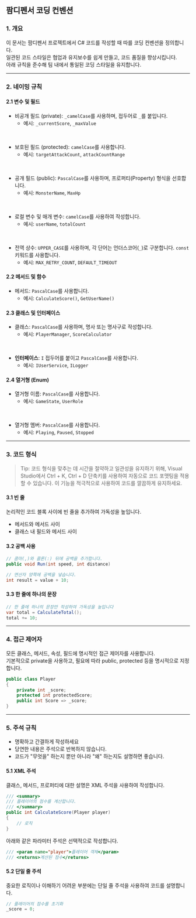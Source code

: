 ## 팜디펜서 코딩 컨벤션

### 1. 개요

이 문서는 팜디펜서 프로젝트에서 C# 코드를 작성할 때 따를 코딩 컨벤션을 정의합니다.  
일관된 코드 스타일은 협업과 유지보수를 쉽게 만들고, 코드 품질을 향상시킵니다.  
아래 규칙을 준수해 팀 내에서 통일된 코딩 스타일을 유지합니다.

---

### 2. 네이밍 규칙

#### 2.1 변수 및 필드

- 비공개 필드 (private): `_camelCase`를 사용하며, 접두어로 `_`를 붙입니다.
  - 예시: `_currentScore`, `_maxValue`

<br>

- 보호된 필드 (protected): `camelCase`를 사용합니다.
  - 예시: `targetAttackCount`, `attackCountRange`

<br>

- 공개 필드 (public): `PascalCase`를 사용하며, 프로퍼티(Property) 형식을 선호합니다.
  - 예시: `MonsterName`, `MaxHp`

<br>

- 로컬 변수 및 매개 변수: `camelCase`를 사용하여 작성합니다.
  - 예시: `userName`, `totalCount`

<br>

- 전역 상수: `UPPER_CASE`를 사용하며, 각 단어는 언더스코어(`_`)로 구분합니다. `const` 키워드를 사용합니다.
  - 예시: `MAX_RETRY_COUNT`, `DEFAULT_TIMEOUT`

#### 2.2 메서드 및 함수

- 메서드: `PascalCase`를 사용합니다.
  - 예시: `CalculateScore()`, `GetUserName()`

#### 2.3 클래스 및 인터페이스

- 클래스: `PascalCase`를 사용하며, 명사 또는 명사구로 작성합니다.
  - 예시: `PlayerManager`, `ScoreCalculator`

<br>

- **인터페이스**: `I` 접두어를 붙이고 `PascalCase`를 사용합니다.
  - 예시: `IUserService`, `ILogger`

#### 2.4 열거형 (Enum)

- 열거형 이름: `PascalCase`를 사용합니다.
  - 예시: `GameState`, `UserRole`

<br>

- 열거형 멤버: `PascalCase`를 사용합니다.
  - 예시: `Playing`, `Paused`, `Stopped`

---

### 3. 코드 형식

> Tip: 코드 형식을 맞추는 데 시간을 절약하고 일관성을 유지하기 위해,
> Visual Studio에서 Ctrl + K, Ctrl + D 단축키를 사용하여 자동으로 코드 포맷팅을 적용할 수 있습니다.
> 이 기능을 적극적으로 사용하여 코드를 깔끔하게 유지하세요.

#### 3.1 빈 줄

논리적인 코드 블록 사이에 빈 줄을 추가하여 가독성을 높입니다.
- 메서드와 메서드 사이
- 클래스 내 필드와 메서드 사이

#### 3.2 공백 사용

```csharp
// 콤마(,)와 콜론(:) 뒤에 공백을 추가합니다.
public void Run(int speed, int distance)
```

```csharp
// 연산자 양쪽에 공백을 넣습니다.
int result = value + 10;
```

#### 3.3 한 줄에 하나의 문장

```csharp
// 한 줄에 하나의 문장만 작성하여 가독성을 높입니다
var total = CalculateTotal();
total += 10;
```

---

### 4. 접근 제어자

모든 클래스, 메서드, 속성, 필드에 명시적인 접근 제어자를 사용합니다.  
기본적으로 private을 사용하고, 필요에 따라 public, protected 등을 명시적으로 지정합니다.

```csharp
public class Player
{
    private int _score;
    protected int protectedScore;
    public int Score => _score;
}
```

---

### 5. 주석 규칙

- 명확하고 간결하게 작성하세요
- 당연한 내용은 주석으로 반복하지 않습니다.
- 코드가 "무엇을" 하는지 뿐만 아니라 "왜" 하는지도 설명하면 좋습니다.

#### 5.1 XML 주석

클래스, 메서드, 프로퍼티에 대한 설명은 XML 주석을 사용하여 작성합니다.

```csharp
/// <summary>
/// 플레이어의 점수를 계산합니다.
/// </summary>
public int CalculateScore(Player player)
{
    // 로직
}
```

아래와 같은 파라미터 주석은 선택적으로 작성합니다.
```csharp
/// <param name="player">플레이어 객체</param>
/// <returns>계산된 점수</returns>
```

#### 5.2 단일 줄 주석

중요한 로직이나 이해하기 어려운 부분에는 단일 줄 주석을 사용하여 코드를 설명합니다.

```csharp
// 플레이어의 점수를 초기화
_score = 0;
```
